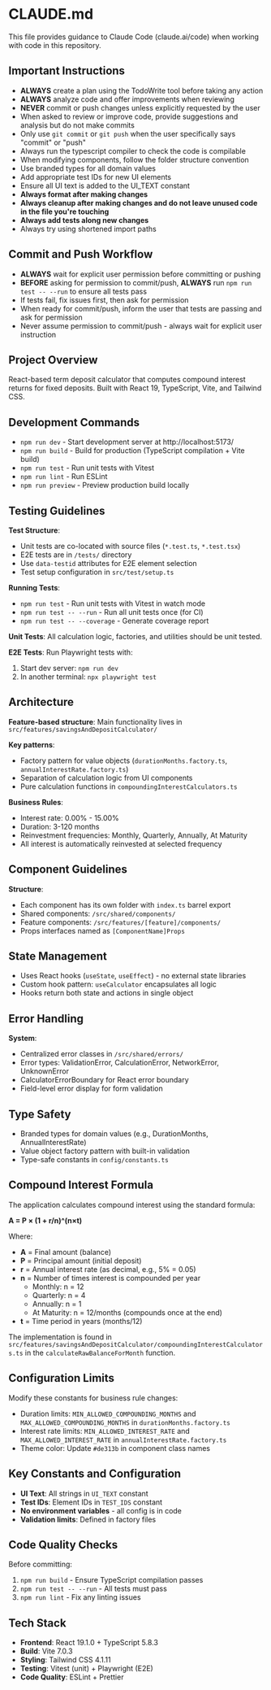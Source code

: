 # CLAUDE.md

This file provides guidance to Claude Code (claude.ai/code) when working with code in this repository.

## Important Instructions

- **ALWAYS** create a plan using the TodoWrite tool before taking any action
- **ALWAYS** analyze code and offer improvements when reviewing
- **NEVER** commit or push changes unless explicitly requested by the user
- When asked to review or improve code, provide suggestions and analysis but do not make commits
- Only use `git commit` or `git push` when the user specifically says "commit" or "push"
- Always run the typescript compiler to check the code is compilable
- When modifying components, follow the folder structure convention
- Use branded types for all domain values
- Add appropriate test IDs for new UI elements
- Ensure all UI text is added to the UI_TEXT constant
- **Always format after making changes**
- **Always cleanup after making changes and do not leave unused code in the file you're touching**
- **Always add tests along new changes**
- Always try using shortened import paths

## Commit and Push Workflow

- **ALWAYS** wait for explicit user permission before committing or pushing
- **BEFORE** asking for permission to commit/push, **ALWAYS** run `npm run test -- --run` to ensure all tests pass
- If tests fail, fix issues first, then ask for permission
- When ready for commit/push, inform the user that tests are passing and ask for permission
- Never assume permission to commit/push - always wait for explicit user instruction

## Project Overview

React-based term deposit calculator that computes compound interest returns for fixed deposits. Built with React 19, TypeScript, Vite, and Tailwind CSS.

## Development Commands

- `npm run dev` - Start development server at http://localhost:5173/
- `npm run build` - Build for production (TypeScript compilation + Vite build)
- `npm run test` - Run unit tests with Vitest
- `npm run lint` - Run ESLint
- `npm run preview` - Preview production build locally

## Testing Guidelines

**Test Structure**:

- Unit tests are co-located with source files (`*.test.ts`, `*.test.tsx`)
- E2E tests are in `/tests/` directory
- Use `data-testid` attributes for E2E element selection
- Test setup configuration in `src/test/setup.ts`

**Running Tests**:

- `npm run test` - Run unit tests with Vitest in watch mode
- `npm run test -- --run` - Run all unit tests once (for CI)
- `npm run test -- --coverage` - Generate coverage report

**Unit Tests**: All calculation logic, factories, and utilities should be unit tested.

**E2E Tests**: Run Playwright tests with:

1. Start dev server: `npm run dev`
2. In another terminal: `npx playwright test`

## Architecture

**Feature-based structure**: Main functionality lives in `src/features/savingsAndDepositCalculator/`

**Key patterns**:

- Factory pattern for value objects (`durationMonths.factory.ts`, `annualInterestRate.factory.ts`)
- Separation of calculation logic from UI components
- Pure calculation functions in `compoundingInterestCalculators.ts`

**Business Rules**:

- Interest rate: 0.00% - 15.00%
- Duration: 3-120 months
- Reinvestment frequencies: Monthly, Quarterly, Annually, At Maturity
- All interest is automatically reinvested at selected frequency

## Component Guidelines

**Structure**:

- Each component has its own folder with `index.ts` barrel export
- Shared components: `/src/shared/components/`
- Feature components: `/src/features/[feature]/components/`
- Props interfaces named as `[ComponentName]Props`

## State Management

- Uses React hooks (`useState`, `useEffect`) - no external state libraries
- Custom hook pattern: `useCalculator` encapsulates all logic
- Hooks return both state and actions in single object

## Error Handling

**System**:

- Centralized error classes in `/src/shared/errors/`
- Error types: ValidationError, CalculationError, NetworkError, UnknownError
- CalculatorErrorBoundary for React error boundary
- Field-level error display for form validation

## Type Safety

- Branded types for domain values (e.g., DurationMonths, AnnualInterestRate)
- Value object factory pattern with built-in validation
- Type-safe constants in `config/constants.ts`

## Compound Interest Formula

The application calculates compound interest using the standard formula:

**A = P × (1 + r/n)^(n×t)**

Where:

- **A** = Final amount (balance)
- **P** = Principal amount (initial deposit)
- **r** = Annual interest rate (as decimal, e.g., 5% = 0.05)
- **n** = Number of times interest is compounded per year
  - Monthly: n = 12
  - Quarterly: n = 4
  - Annually: n = 1
  - At Maturity: n = 12/months (compounds once at the end)
- **t** = Time period in years (months/12)

The implementation is found in `src/features/savingsAndDepositCalculator/compoundingInterestCalculators.ts` in the `calculateRawBalanceForMonth` function.

## Configuration Limits

Modify these constants for business rule changes:

- Duration limits: `MIN_ALLOWED_COMPOUNDING_MONTHS` and `MAX_ALLOWED_COMPOUNDING_MONTHS` in `durationMonths.factory.ts`
- Interest rate limits: `MIN_ALLOWED_INTEREST_RATE` and `MAX_ALLOWED_INTEREST_RATE` in `annualInterestRate.factory.ts`
- Theme color: Update `#de313b` in component class names

## Key Constants and Configuration

- **UI Text**: All strings in `UI_TEXT` constant
- **Test IDs**: Element IDs in `TEST_IDS` constant
- **No environment variables** - all config is in code
- **Validation limits**: Defined in factory files

## Code Quality Checks

Before committing:

1. `npm run build` - Ensure TypeScript compilation passes
2. `npm run test -- --run` - All tests must pass
3. `npm run lint` - Fix any linting issues

## Tech Stack

- **Frontend**: React 19.1.0 + TypeScript 5.8.3
- **Build**: Vite 7.0.3
- **Styling**: Tailwind CSS 4.1.11
- **Testing**: Vitest (unit) + Playwright (E2E)
- **Code Quality**: ESLint + Prettier
